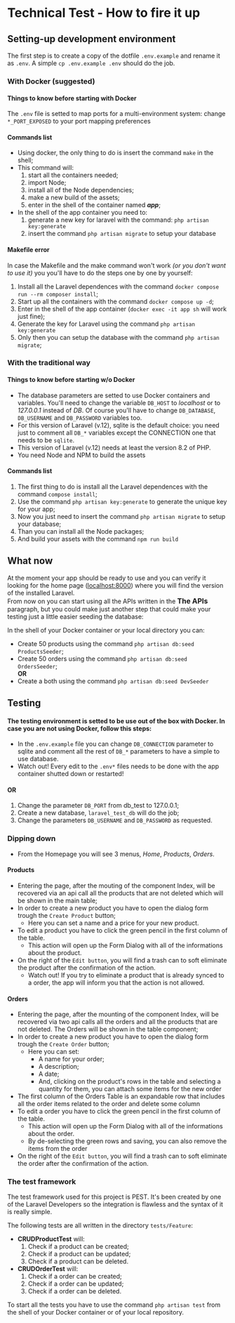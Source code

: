 # Technical Test - How to fire it up

## Setting-up development environment

The first step is to create a copy of the dotfile `.env.example` and rename it as `.env`. A simple `cp .env.example .env` should do the job.

### With Docker (suggested)

#### Things to know before starting with Docker
The `.env` file is setted to map ports for a multi-environment system: change `*_PORT_EXPOSED` to your port mapping preferences

#### Commands list

<ul>
    <li>
        Using docker, the only thing to do is insert the command <code>make</code> in the shell;      
    </li>
    <li>
        This command will: 
        <ol>
            <li>
                start all the containers needed;
            </li>
            <li>
                import Node;
            </li>
            <li>
                install all of the Node dependencies;
            </li>
            <li>
                make a new build of the assets;
            </li>
            <li>
                enter in the shell of the container named <strong><em>app</em></strong>;
            </li>
        </ol>
    </li>
    <li>
        In the shell of the app container you need to:
        <ol>
            <li>
                generate a new key for laravel with the command: <code>php artisan key:generate</code>
            </li>
            <li>
                insert the command <code>php artisan migrate</code> to setup your database
            </li>
        </ol>
    </li>
</ul>

#### Makefile error
In case the Makefile and the make command won't work <em>(or you don't want to use it)</em> you you'll have to do the steps one by one by yourself:
<ol>
    <li>
        Install all the Laravel dependences with the command <code>docker compose run --rm composer install</code>;
    </li>
    <li>
        Start up all the containers with the command <code>docker compose up -d</code>;
    </li>
    <li>
        Enter in the shell of the app container (<code>docker exec -it app sh</code> will work just fine);
    </li>
    <li>
        Generate the key for Laravel using the command <code>php artisan key:generate</code>
    </li>
    <li>
        Only then you can setup the database with the command <code>php artisan migrate</code>;
    </li>
</ol>

### With the traditional way

#### Things to know before starting w/o Docker
 - The database parameters are setted to use Docker containers and variables. You'll need to change the variable <code>DB_HOST</code> to <em>localhost</em> or to <em>127.0.0.1</em> instead of <em>DB</em>. Of course you'll have to change <code>DB_DATABASE</code>, <code>DB_USERNAME</code> and <code>DB_PASSWORD</code> variables too.
 - For this version of Laravel (v.12), sqlite is the default choice: you need just to comment all <code>DB_*</code> variables except the CONNECTION one that needs to be <code>sqlite</code>.
 - This version of Laravel (v.12) needs at least the version 8.2 of PHP.
 - You need Node and NPM to build the assets 

#### Commands list
<ol>
    <li>
        The first thing to do is install all the Laravel dependences with the command <code>compose install</code>;
    </li>
    <li>
        Use the command <code>php artisan key:generate</code> to generate the unique key for your app;
    </li>
    <li>
        Now you just need to insert the command <code>php artisan migrate</code> to setup your database;
    </li>
    <li>
        Than you can install all the Node packages;
    </li>
    <li>
        And build your assets with the command <code>npm run build</code>
    </li>
</ol>

## What now
At the moment your app should be ready to use and you can verify it looking for the home page (<a href="localhost:8000" _target="blank">localhost:8000</a>) where you will find the version of the installed Laravel.<br>
From now on you can start using all the APIs written in the <strong style="font-size: 16px">The APIs</strong> paragraph, but you could make just another step that could make your testing just a little easier seeding the database:

In the shell of your Docker container or your local directory you can:
<ul>
    <li>
        Create 50 products using the command <code>php artisan db:seed ProductsSeeder</code>;
    </li>
    <li>
        Create 50 orders using the command <code>php artisan db:seed OrdersSeeder</code>;
    </li>
    <strong>OR</strong>
    <li>Create a both using the command <code>php artisan db:seed DevSeeder</code></li>
</ul>

## Testing

#### The testing environment is setted to be use out of the box with Docker. In case you are not using Docker, follow this steps:

- In the `.env.example` file you can change <code>DB_CONNECTION</code> parameter to sqlite and comment all the rest of <code>DB_*</code> parameters to have a simple to use database.
- Watch out! Every edit to the `.env*` files needs to be done with the app container shutted down or restarted!

#### OR

<ol>
    <li>
        Change the parameter <code>DB_PORT</code> from db_test to 127.0.0.1;
    </li>
    <li>
        Create a new database, <code>laravel_test_db</code> will do the job;
    </li>
    <li>
        Change the parameters <code>DB_USERNAME</code> and <code>DB_PASSWORD</code> as requested.
    </li>
</ol>

### Dipping down

<ul>
    <li>
        From the Homepage you will see 3 menus, <em>Home</em>, <em>Products</em>, <em>Orders</em>.
    </li>
</ul>

#### Products
<ul>
    <li>
        Entering the page, after the mouting of the component Index, will be recovered via an api call all the products that are not deleted which will be shown in the main table;
    </li>
    <li>
        In order to create a new product you have to open the dialog form trough the <code>Create Product</code> button;
        <ul>
            <li>
                Here you can set a name and a price for your new product.
            </li>
        </ul>
    </li>
    <li>
        To edit a product you have to click the green pencil in the first column of the table.
        <ul>
            <li>
                This action will open up the Form Dialog with all of the informations about the product.
            </li>
        </ul>
    </li>
    <li>
        On the right of the <code>Edit button</code>, you will find a trash can to soft eliminate the product after the confirmation of the action.
        <ul>
            <li>
                Watch out! If you try to eliminate a product that is already synced to a order, the app will inform you that the action is not allowed.
            </li>
        </ul>
    </li>
</ul>

#### Orders
<ul>
    <li>
        Entering the page, after the mounting of the component Index, will be recovered via two api calls all the orders and all the products that are not deleted. The Orders will be shown in the table component;
    </li>
    <li>
        In order to create a new product you have to open the dialog form trough the <code>Create Order</code> button;
        <ul>
            <li>
                Here you can set:
                <ul>
                    <li>A name for your order;</li>
                    <li>A description;</li>
                    <li>A date;</li>
                    <li>And, clicking on the product's rows in the table and selecting a quantity for them, you can attach some items for the new order</li>
                </ul>
            </li> 
        </ul>
    </li>
    <li>
        The first column of the Orders Table is an expandable row that includes all the order items related to the order and delete some column
    </li>
    <li>
        To edit a order you have to click the green pencil in the first column of the table.
        <ul>
            <li>
                This action will open up the Form Dialog with all of the informations about the order.
            </li>
            <li>
                By de-selecting the green rows and saving, you can also remove the items from the order
            </li>
        </ul>
    </li>
    <li>
        On the right of the <code>Edit button</code>, you will find a trash can to soft eliminate the order after the confirmation of the action.
    </li>
</ul>

### The test framework
The test framework used for this project is PEST. It's been created by one of the Laravel Developers so the integration is flawless and the syntax of it is really simple.

The following tests are all written in the directory <code>tests/Feature</code>:
<ul>
    <li>
        <strong>CRUDProductTest</strong> will:
        <ol>
            <li>
                Check if a product can be created;
            </li>
            <li>
                Check if a product can be updated;
            </li>
            <li>
                Check if a product can be deleted.
            </li>
        </ol>
    </li>
    <li>
        <strong>CRUDOrderTest</strong> will:
        <ol>
            <li>
                Check if a order can be created;
            </li>
            <li>
                Check if a order can be updated;
            </li>
            <li>
                Check if a order can be deleted.
            </li>
        </ol>
    </li>
</ul>

To start all the tests you have to use the command `php artisan test` from the shell of your Docker container or of your local repository.